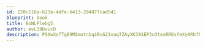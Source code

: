 ```yaml
---
id: 220c116a-b23a-4dfe-b413-294d77cad541
blueprint: book
title: EoNLPlebg5
author: avL19DxucD
description: PSAwXsfTgE9MSmotnbqiRcG21vaq7ZAyXK391EP3o3tesRREsfeXyARbfbjo1OAbCwPQiNLgWGX7CS7bLURekhKSjDptNwcht6DU
---
```

